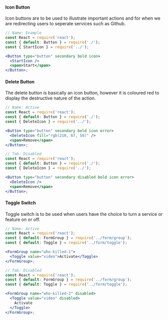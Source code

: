 #### Icon Button

Icon buttons are to be used to illustrate important actions and for when we are redirecting users to seperate services such as Github.

```jsx
// Name: Example
const React = require('react');
const { default: Button } = require('./');
const { StartIcon } = require('../');

<Button type="button" secondary bold icon>
  <StartIcon />
  <span>Start</span>
</Button>;
```

#### Delete Button

The delete button is basically an icon button, however it is coloured red to display the destructive nature of the action.

```jsx
// Name: Active
const React = require('react');
const { default: Button } = require('./');
const { DeleteIcon } = require('../');

<Button type="button" secondary bold icon error>
  <DeleteIcon fill="rgb(210, 67, 58)" />
  <span>Remove</span>
</Button>;

// Tab: Disabled
const React = require('react');
const { default: Button } = require('./');
const { DeleteIcon } = require('../');

<Button type="button" secondary disabled bold icon error>
  <DeleteIcon />
  <span>Remove</span>
</Button>;
```

#### Toggle Switch

Toggle switch is to be used when users have the choice to turn a service or feature on or off.

```jsx
// Name: Active
const React = require('react');
const { default: FormGroup } = require('../form/group');
const { default: Toggle } = require('../form/toggle');

<FormGroup name="who-killed-1">
  <Toggle value="video">Activate</Toggle>
</FormGroup>;

// Tab: Disabled
const React = require('react');
const { default: FormGroup } = require('../form/group');
const { default: Toggle } = require('../form/toggle');

<FormGroup name="who-killed-2" disabled>
  <Toggle value="video" disabled>
    Activate
  </Toggle>
</FormGroup>;
```
